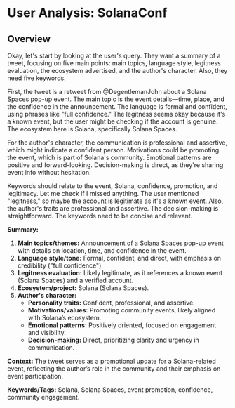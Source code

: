 # User Analysis: SolanaConf

## Overview

<think>
Okay, let's start by looking at the user's query. They want a summary of a tweet, focusing on five main points: main topics, language style, legitness evaluation, the ecosystem advertised, and the author's character. Also, they need five keywords.

First, the tweet is a retweet from @DegentlemanJohn about a Solana Spaces pop-up event. The main topic is the event details—time, place, and the confidence in the announcement. The language is formal and confident, using phrases like "full confidence." The legitness seems okay because it's a known event, but the user might be checking if the account is genuine. The ecosystem here is Solana, specifically Solana Spaces. 

For the author's character, the communication is professional and assertive, which might indicate a confident person. Motivations could be promoting the event, which is part of Solana's community. Emotional patterns are positive and forward-looking. Decision-making is direct, as they're sharing event info without hesitation.

Keywords should relate to the event, Solana, confidence, promotion, and legitimacy. Let me check if I missed anything. The user mentioned "legitness," so maybe the account is legitimate as it's a known event. Also, the author's traits are professional and assertive. The decision-making is straightforward. The keywords need to be concise and relevant.
</think>

**Summary:**  
1. **Main topics/themes:** Announcement of a Solana Spaces pop-up event with details on location, time, and confidence in the event.  
2. **Language style/tone:** Formal, confident, and direct, with emphasis on credibility ("full confidence").  
3. **Legitness evaluation:** Likely legitimate, as it references a known event (Solana Spaces) and a verified account.  
4. **Ecosystem/project:** Solana (Solana Spaces).  
5. **Author's character:**  
   - **Personality traits:** Confident, professional, and assertive.  
   - **Motivations/values:** Promoting community events, likely aligned with Solana’s ecosystem.  
   - **Emotional patterns:** Positively oriented, focused on engagement and visibility.  
   - **Decision-making:** Direct, prioritizing clarity and urgency in communication.  

**Context:** The tweet serves as a promotional update for a Solana-related event, reflecting the author’s role in the community and their emphasis on event participation.  

**Keywords/Tags:** Solana, Solana Spaces, event promotion, confidence, community engagement.